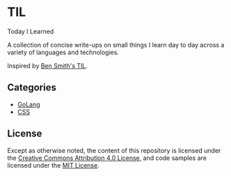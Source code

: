 # TIL

Today I Learned

A collection of concise write-ups on small things I learn day to day across a
variety of languages and technologies.

Inspired by [Ben Smith's TIL](https://github.com/slashdotdash/til).

## Categories

- [GoLang](./golang/README.md)
- [CSS](./css/README.md)

## License

Except as otherwise noted, the content of this repository is licensed under the
[Creative Commons Attribution 4.0 License](https://creativecommons.org/licenses/by/4.0/),
and code samples are licensed under the [MIT License](./LICENSE).
